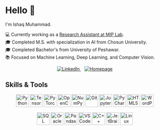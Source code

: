 # Hello 👋

I'm Ishaq Muhammad.

💻 Currently working as a [Research Assistant at MIP Lab](https://sites.google.com/view/miplab-chosun).    
🎓 Completed M.S. with specialization in AI from Chosun University.  
🎓 Completed Bachelor's from University of Peshawar.  
📚 Focused on Machine Learning, Deep Learning, and Computer Vision.

<p align="center">
  <a href="https://www.linkedin.com/in/your-linkedin-profile" target="_blank" rel="noopener noreferrer">
    <img src="https://img.shields.io/badge/LinkedIn-0077B5?style=for-the-badge&logo=linkedin&logoColor=white" alt="LinkedIn"/>
  </a>
  &nbsp;&nbsp;
  <a href="https://your-portfolio-url.com" target="_blank" rel="noopener noreferrer">
    <img src="https://img.shields.io/badge/Homepage-4CAF50?style=for-the-badge&logo=website&logoColor=white" alt="Homepage"/>
  </a>
</p>

## Skills & Tools

<p align="center">
  <!-- Icons here, same as before -->
  <a href="https://www.python.org/"><img src="https://cdn.jsdelivr.net/gh/devicons/devicon/icons/python/python-original.svg" alt="Python" title="Python" width="40" height="40"/></a>
  <a href="https://www.tensorflow.org/"><img src="https://cdn.jsdelivr.net/gh/devicons/devicon/icons/tensorflow/tensorflow-original.svg" alt="TensorFlow" title="TensorFlow" width="40" height="40"/></a>
  <a href="https://pytorch.org/"><img src="https://cdn.jsdelivr.net/gh/devicons/devicon/icons/pytorch/pytorch-original.svg" alt="PyTorch" title="PyTorch" width="40" height="40"/></a>
  <a href="https://opencv.org/"><img src="https://cdn.jsdelivr.net/gh/devicons/devicon/icons/opencv/opencv-original.svg" alt="OpenCV" title="OpenCV" width="40" height="40"/></a>
  <a href="https://numpy.org/"><img src="https://cdn.jsdelivr.net/gh/devicons/devicon/icons/numpy/numpy-original.svg" alt="NumPy" title="NumPy" width="40" height="40"/></a>
  <a href="https://git-scm.com/"><img src="https://cdn.jsdelivr.net/gh/devicons/devicon/icons/git/git-original.svg" alt="Git" title="Git" width="40" height="40"/></a>
  <a href="https://jupyter.org/"><img src="https://cdn.jsdelivr.net/gh/devicons/devicon/icons/jupyter/jupyter-original.svg" alt="Jupyter" title="Jupyter" width="40" height="40"/></a>
  <a href="https://www.jetbrains.com/pycharm/"><img src="https://cdn.jsdelivr.net/gh/devicons/devicon/icons/pycharm/pycharm-original.svg" alt="PyCharm" title="PyCharm" width="40" height="40"/></a>
  <a href="https://developer.mozilla.org/en-US/docs/Web/HTML"><img src="https://cdn.jsdelivr.net/gh/devicons/devicon/icons/html5/html5-original.svg" alt="HTML5" title="HTML5" width="40" height="40"/></a>
  <a href="https://wordpress.org/"><img src="https://cdn.jsdelivr.net/gh/devicons/devicon/icons/wordpress/wordpress-plain.svg" alt="WordPress" title="WordPress" width="40" height="40"/></a>
</p>
<p align="center">
  <a href="https://www.w3schools.com/sql/"><img src="https://cdn.jsdelivr.net/gh/devicons/devicon/icons/mysql/mysql-original.svg" alt="SQL" title="SQL" width="40" height="40"/></a>
  <a href="https://www.oracle.com/database/"><img src="https://cdn.jsdelivr.net/gh/devicons/devicon/icons/oracle/oracle-original.svg" alt="Oracle" title="Oracle" width="40" height="40"/></a>
  <a href="https://pandas.pydata.org/"><img src="https://cdn.jsdelivr.net/gh/devicons/devicon/icons/pandas/pandas-original.svg" alt="Pandas" title="Pandas" width="40" height="40"/></a>
  <a href="https://code.visualstudio.com/"><img src="https://cdn.jsdelivr.net/gh/devicons/devicon/icons/vscode/vscode-original.svg" alt="VS Code" title="VS Code" width="40" height="40"/></a>
  <a href="https://isocpp.org/"><img src="https://cdn.jsdelivr.net/gh/devicons/devicon/icons/cplusplus/cplusplus-original.svg" alt="C++" title="C++" width="40" height="40"/></a>
  <a href="https://www.jetbrains.com/"><img src="https://cdn.jsdelivr.net/gh/devicons/devicon/icons/jetbrains/jetbrains-original.svg" alt="JetBrains" title="JetBrains" width="40" height="40"/></a>
  <a href="https://www.linux.org/"><img src="https://cdn.jsdelivr.net/gh/devicons/devicon/icons/linux/linux-original.svg" alt="Linux" title="Linux" width="40" height="40"/></a>
</p>




